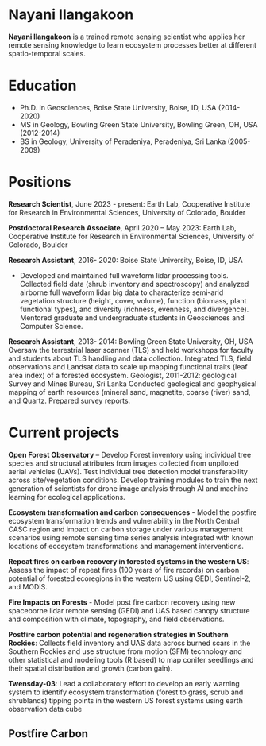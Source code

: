 # Nayani Ilangakoon

**Nayani Ilangakoon** is a trained remote sensing scientist who applies her remote sensing knowledge to learn ecosystem processes better at different spatio-temporal scales. 

# Education
- Ph.D. in Geosciences, Boise State University, Boise, ID, USA (2014-2020)
- MS in Geology, Bowling Green State University, Bowling Green, OH, USA (2012-2014)
- BS in Geology, University of Peradeniya, Peradeniya, Sri Lanka (2005-2009)


# Positions

**Research Scientist**, June 2023 - present: Earth Lab, Cooperative Institute for Research in Environmental Sciences, University of Colorado, Boulder

**Postdoctoral Research Associate**, April 2020 – May 2023: Earth Lab, Cooperative Institute for Research in Environmental Sciences, University of Colorado, Boulder

**Research Assistant**, 2016- 2020: Boise State University, Boise, ID, USA
- Developed and maintained full waveform lidar processing tools. Collected field data (shrub inventory and spectroscopy) and analyzed airborne full waveform lidar big data to characterize semi-arid vegetation structure (height, cover, volume), function (biomass, plant functional types), and diversity (richness, evenness, and divergence). Mentored graduate and undergraduate students in Geosciences and Computer Science.
  
**Research Assistant**, 2013- 2014: Bowling Green State University, OH, USA
Oversaw the terrestrial laser scanner (TLS) and held workshops for faculty and students about TLS handling and data collection. Integrated TLS, field observations and Landsat data to scale up mapping functional traits (leaf area index) of a forested ecosystem.
Geologist, 2011-2012: geological Survey and Mines Bureau, Sri Lanka
Conducted geological and geophysical mapping of earth resources (mineral sand, magnetite, coarse (river) sand, and Quartz. Prepared survey reports.


# Current projects
**Open Forest Observatory** – Develop Forest inventory using individual tree species and structural attributes from images collected from unpiloted aerial vehicles (UAVs). Test individual tree detection model transferability across site/vegetation conditions. Develop training modules to train the next generation of scientists for drone image analysis through AI and machine learning for ecological applications.  

**Ecosystem transformation and carbon consequences** - Model the postfire ecosystem transformation trends and vulnerability in the North Central CASC region and impact on carbon storage under various management scenarios using remote sensing time series analysis integrated with known locations of ecosystem transformations and management interventions.  

**Repeat fires on carbon recovery in forested systems in the western US**: Assess the impact of repeat fires (100 years of fire records) on carbon potential of forested ecoregions in the western US using GEDI, Sentinel-2, and MODIS.

**Fire Impacts on Forests** - Model post fire carbon recovery using new spaceborne lidar remote sensing (GEDI) and UAS based canopy structure and composition with climate, topography, and field observations.

**Postfire carbon potential and regeneration strategies in Southern Rockies**: Collects field inventory and UAS data across burned scars in the Southern Rockies and use structure from motion (SFM) technology and other statistical and modeling tools (R based) to map conifer seedlings and their spatial distribution and growth (carbon gain).

**Twensday-03**: Lead a collaboratory effort to develop an early warning system to identify ecosystem transformation (forest to grass, scrub and shrublands) tipping points in the western US forest systems using earth observation data cube

## Postfire Carbon
